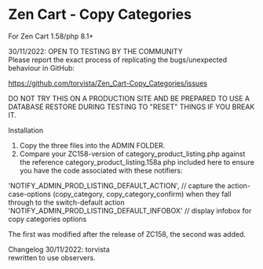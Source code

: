 # Zen Cart - Copy Categories

For Zen Cart 1.58/php 8.1+

30/11/2022: OPEN TO TESTING BY THE COMMUNITY  
Please report the exact process of replicating the  bugs/unexpected behaviour in GitHub:

https://github.com/torvista/Zen_Cart-Copy_Categories/issues

DO NOT TRY THIS ON A PRODUCTION SITE AND BE PREPARED TO USE A DATABASE RESTORE DURING TESTING TO "RESET" THINGS IF YOU BREAK IT.

Installation
1) Copy the three files into the ADMIN FOLDER.
2) Compare your ZC158-version of category_product_listing.php against the reference  category_product_listing.158a php included here to ensure you have the code associated with these notifiers:

'NOTIFY_ADMIN_PROD_LISTING_DEFAULT_ACTION',    // capture the action-case-options (copy_category, copy_category_confirm) when they fall through to the switch-default action  
'NOTIFY_ADMIN_PROD_LISTING_DEFAULT_INFOBOX'    // display infobox for copy categories options 

The first was modified after the release of ZC158, the second was added.

Changelog
30/11/2022: torvista  
rewritten to use observers.